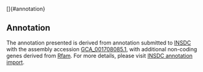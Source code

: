 []{#annotation}

Annotation
----------

The annotation presented is derived from annotation submitted to
[INSDC](http://www.insdc.org) with the assembly accession
[GCA\_001708085.1](http://www.ebi.ac.uk/ena/data/view/GCA_001708085.1),
with additional non-coding genes derived from
[Rfam](http://rfam.xfam.org/). For more details, please visit [INSDC
annotation
import](http://ensemblgenomes.org/info/data/insdc_annotation).
